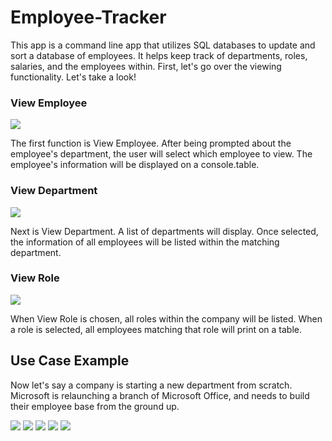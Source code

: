 # Employee-Tracker

This app is a command line app that utilizes SQL databases to update and sort a database of employees. It helps keep track of departments, roles, salaries, and the employees within. First, let's go over the viewing functionality. Let's take a look!

### View Employee
![](assets/viewemp.gif)

The first function is View Employee. After being prompted about the employee's department, the user will select which employee to view. The employee's information will be displayed on a console.table.

### View Department
![](assets/viewdept.gif)

Next is View Department. A list of departments will display. Once selected, the information of all employees will be listed within the matching department.

### View Role
![](assets/viewrole.gif)

When View Role is chosen, all roles within the company will be listed. When a role is selected, all employees matching that role will print on a table.

## Use Case Example
Now let's say a company is starting a new department from scratch. Microsoft is relaunching a branch of Microsoft Office, and needs to build their employee base from the ground up.


![](assets/addemp.gif)
![](assets/adddept.gif)
![](assets/addrole.gif)
![](assets/testall.gif)
![](assets/updaterole.gif)
